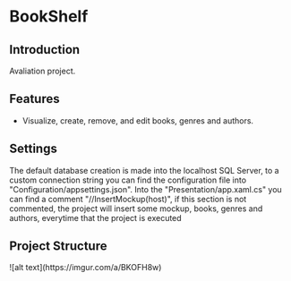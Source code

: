 # BookShelf

## Introduction
Avaliation project.

## Features
- Visualize, create, remove, and edit books, genres and authors.

## Settings
The default database creation is made into the localhost SQL Server, to a custom connection string you can find the configuration file into "Configuration/appsettings.json".
Into the "Presentation/app.xaml.cs" you can find a comment "//InsertMockup(host)", if this section is not commented, 
the project will insert some mockup, books, genres and authors, everytime that the project is executed

## Project Structure
<blockquote class="imgur-embed-pub" lang="en" data-id="a/BKOFH8w" data-context="false" ><a href="//imgur.com/a/BKOFH8w"></a></blockquote><script async src="//s.imgur.com/min/embed.js" charset="utf-8"></script>
![alt text](https://imgur.com/a/BKOFH8w)
